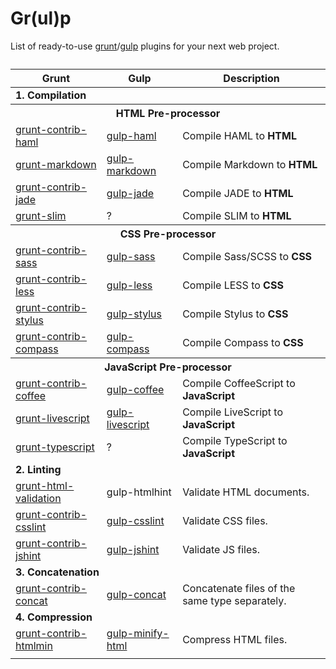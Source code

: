 Gr(ul)p
=======

List of ready-to-use [grunt](http://gruntjs.com/plugins)/[gulp](http://gratimax.github.io/search-gulp-plugins/) plugins for your next web project.

<table>
	<caption></caption>
	<colgroup>
		<col span="1"></col>
		<col span="1"></col>
		<col span="1"></col>
	</colgroup>
	<thead>
		<tr>
			<th scope="col">Grunt</th>
			<th scope="col">Gulp</th>
      <th scope="col">Description</th>
		</tr>
	</thead>
	<tfoot>
		<tr>
			<td></td>
			<td></td>
      <td></td>
		</tr>
	</tfoot>
	<tbody>
	  <tr>
      <td colspan="3"><strong>1. Compilation</strong></td>
    </tr>
    <tr>
      <th colspan="3">HTML Pre-processor</th>
    </tr>
    <tr>
      <td><a href="https://npmjs.org/package/grunt-contrib-haml">grunt-contrib-haml</a></td>
      <td><a href="https://npmjs.org/package/gulp-haml">gulp-haml</a></td>
      <td>Compile HAML to <strong>HTML</strong></td>
    </tr>
    <tr>
      <td><a href="https://github.com/treasonx/grunt-markdown">grunt-markdown</a></td>
      <td><a href="https://npmjs.org/package/gulp-markdown">gulp-markdown</a></td>
      <td>Compile Markdown to <strong>HTML</strong></td>
    </tr>
    <tr>
      <td><a href="https://github.com/gruntjs/grunt-contrib-jade">grunt-contrib-jade</a></td>
      <td><a href="https://npmjs.org/package/gulp-jade">gulp-jade</a></td>
      <td>Compile JADE to <strong>HTML</strong></td>
    </tr>
    <tr>
      <td><a href="https://github.com/matsumos/grunt-slim">grunt-slim</a></td>
      <td>?</td>
      <td>Compile SLIM to <strong>HTML</strong></td>
    </tr>
    <tr>
      <th colspan="3">CSS Pre-processor</th>
    </tr>
    <tr>
      <td><a href="https://github.com/gruntjs/grunt-contrib-sass">grunt-contrib-sass</a></td>
      <td><a href="https://npmjs.org/package/gulp-sass">gulp-sass</a></td>
      <td>Compile Sass/SCSS to <strong>CSS</strong></td>
    </tr>
    <tr>
      <td><a href="https://github.com/gruntjs/grunt-contrib-less">grunt-contrib-less</a></td>
      <td><a href="https://npmjs.org/package/gulp-less">gulp-less</a></td>
      <td>Compile LESS to <strong>CSS</strong></td>
    </tr>
    <tr>
      <td><a href="https://github.com/gruntjs/grunt-contrib-stylus">grunt-contrib-stylus</a></td>
      <td><a href="https://npmjs.org/package/gulp-stylus">gulp-stylus</a></td>
      <td>Compile Stylus to <strong>CSS</strong></td>
    </tr>
    <tr>
      <td><a href="https://github.com/gruntjs/grunt-contrib-compass">grunt-contrib-compass</a></td>
      <td><a href="https://npmjs.org/package/gulp-compass">gulp-compass</a></td>
      <td>Compile Compass to <strong>CSS</strong></td>
    </tr>
    <tr>
      <th colspan="3">JavaScript Pre-processor</th>
    </tr>
    <tr>
      <td><a href="https://github.com/gruntjs/grunt-contrib-coffee">grunt-contrib-coffee</a></td>
      <td><a href="https://npmjs.org/package/gulp-coffee">gulp-coffee</a></td>
      <td>Compile CoffeeScript to <strong>JavaScript</strong></td>
    </tr>
    <tr>
      <td><a href="https://github.com/DavidSouther/grunt-livescript">grunt-livescript</a></td>
      <td><a href="https://npmjs.org/package/gulp-livescript">gulp-livescript</a></td>
      <td>Compile LiveScript to <strong>JavaScript</strong></td>
    </tr>
    <tr>
      <td><a href="https://npmjs.org/package/grunt-typescript">grunt-typescript</a></td>
      <td>?</td>
      <td>Compile TypeScript to <strong>JavaScript</strong></td>
    </tr>
    <tr>
      <td colspan="3"><strong>2. Linting</strong></td>
    </tr>
    <tr>
      <td><a href="https://github.com/praveenvijayan/grunt-html-validation">grunt-html-validation</a></td>
      <td><a hef="https://npmjs.org/package/gulp-htmlhint">gulp-htmlhint</a></td>
      <td>Validate HTML documents.</td>
    </tr>
    <tr>
      <td><a href="https://github.com/gruntjs/grunt-contrib-csslint">grunt-contrib-csslint</a></td>
      <td><a href="https://npmjs.org/package/gulp-csslint">gulp-csslint</a></td>
      <td>Validate CSS files.</td>
    </tr>
    <tr>
      <td><a href="https://github.com/gruntjs/grunt-contrib-jshint">grunt-contrib-jshint</a></td>
      <td><a href="https://npmjs.org/package/gulp-jshint">gulp-jshint</a></td>
      <td>Validate JS files.</td>
    </tr>
    <tr>
      <td colspan="3"><strong>3. Concatenation</strong></td>
    </tr>
    <tr>
      <td><a href="https://github.com/gruntjs/grunt-contrib-concat">grunt-contrib-concat</a></td>
      <td><a href="https://npmjs.org/package/gulp-concat">gulp-concat</a></td>
      <td>Concatenate files of the same type separately.</td>
    </tr>
    <tr>
      <td colspan="3"><strong>4. Compression</strong></td>
    </tr>
    <tr>
      <td><a href="https://github.com/gruntjs/grunt-contrib-htmlmin">grunt-contrib-htmlmin</a></td>
      <td><a href="https://npmjs.org/package/gulp-minify-html">gulp-minify-html</a></td>
      <td>Compress HTML files.</td>
    </tr>
    <tr>
      <td></td>
      <td></td>
      <td></td>
    </tr>
	</tbody>
</table>
